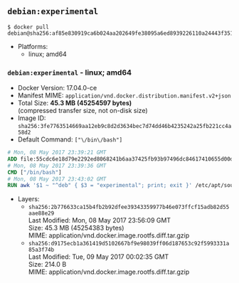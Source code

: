 ## `debian:experimental`

```console
$ docker pull debian@sha256:af85e830919ca6b024aa202649fe38095a6ed8939226110a24443f3518a6f8c3
```

-	Platforms:
	-	linux; amd64

### `debian:experimental` - linux; amd64

-	Docker Version: 17.04.0-ce
-	Manifest MIME: `application/vnd.docker.distribution.manifest.v2+json`
-	Total Size: **45.3 MB (45254597 bytes)**  
	(compressed transfer size, not on-disk size)
-	Image ID: `sha256:3fe7763514669aa12eb9c8d2d3634bec7d74dd46b4235242a25fb221cc4a58d2`
-	Default Command: `["\/bin\/bash"]`

```dockerfile
# Mon, 08 May 2017 23:39:21 GMT
ADD file:55cdc6e18d79e2292ed8068241b6aa37425fb93b97496dc84617410655d00dc2 in / 
# Mon, 08 May 2017 23:39:36 GMT
CMD ["/bin/bash"]
# Mon, 08 May 2017 23:43:02 GMT
RUN awk '$1 ~ "^deb" { $3 = "experimental"; print; exit }' /etc/apt/sources.list > /etc/apt/sources.list.d/experimental.list
```

-	Layers:
	-	`sha256:2b776633ca15b4fb2b92dfee39343359977b46e073ffcf15adb82d55aae88e29`  
		Last Modified: Mon, 08 May 2017 23:56:09 GMT  
		Size: 45.3 MB (45254383 bytes)  
		MIME: application/vnd.docker.image.rootfs.diff.tar.gzip
	-	`sha256:d9175ecb1a361419d5102667bf9e98039ff06d187653c92f5993331a85a3f74b`  
		Last Modified: Tue, 09 May 2017 00:02:35 GMT  
		Size: 214.0 B  
		MIME: application/vnd.docker.image.rootfs.diff.tar.gzip
